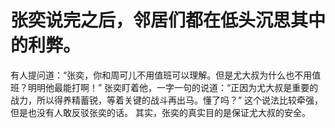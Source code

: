 # 张奕说完之后，邻居们都在低头沉思其中的利弊。
有人提问道：“张奕，你和周可儿不用值班可以理解。但是尤大叔为什么也不用值班？明明他最能打啊！”
张奕盯着他，一字一句的说道：“正因为尤大叔是重要的战力，所以得养精蓄锐，等着关键的战斗再出马。懂了吗？”
这个说法比较牵强，但是也没有人敢反驳张奕的话。
其实，张奕的真实目的是保证尤大叔的安全。

